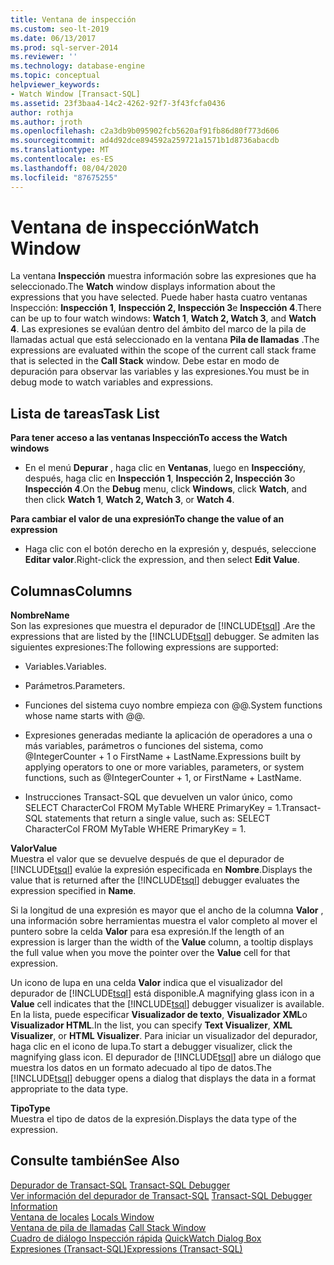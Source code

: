 ```yaml
---
title: Ventana de inspección
ms.custom: seo-lt-2019
ms.date: 06/13/2017
ms.prod: sql-server-2014
ms.reviewer: ''
ms.technology: database-engine
ms.topic: conceptual
helpviewer_keywords:
- Watch Window [Transact-SQL]
ms.assetid: 23f3baa4-14c2-4262-92f7-3f43fcfa0436
author: rothja
ms.author: jroth
ms.openlocfilehash: c2a3db9b095902fcb5620af91fb86d80f773d606
ms.sourcegitcommit: ad4d92dce894592a259721a1571b1d8736abacdb
ms.translationtype: MT
ms.contentlocale: es-ES
ms.lasthandoff: 08/04/2020
ms.locfileid: "87675255"
---
```

# <a name="watch-window"></a><span data-ttu-id="77c0a-102">Ventana de inspección</span><span class="sxs-lookup"><span data-stu-id="77c0a-102">Watch Window</span></span>
  <span data-ttu-id="77c0a-103">La ventana **Inspección** muestra información sobre las expresiones que ha seleccionado.</span><span class="sxs-lookup"><span data-stu-id="77c0a-103">The **Watch** window displays information about the expressions that you have selected.</span></span> <span data-ttu-id="77c0a-104">Puede haber hasta cuatro ventanas Inspección: **Inspección 1**, **Inspección 2, Inspección 3**e **Inspección 4**.</span><span class="sxs-lookup"><span data-stu-id="77c0a-104">There can be up to four watch windows: **Watch 1**, **Watch 2, Watch 3**, and **Watch 4**.</span></span> <span data-ttu-id="77c0a-105">Las expresiones se evalúan dentro del ámbito del marco de la pila de llamadas actual que está seleccionado en la ventana **Pila de llamadas** .</span><span class="sxs-lookup"><span data-stu-id="77c0a-105">The expressions are evaluated within the scope of the current call stack frame that is selected in the **Call Stack** window.</span></span> <span data-ttu-id="77c0a-106">Debe estar en modo de depuración para observar las variables y las expresiones.</span><span class="sxs-lookup"><span data-stu-id="77c0a-106">You must be in debug mode to watch variables and expressions.</span></span>  
  
## <a name="task-list"></a><span data-ttu-id="77c0a-107">Lista de tareas</span><span class="sxs-lookup"><span data-stu-id="77c0a-107">Task List</span></span>  
 <span data-ttu-id="77c0a-108">**Para tener acceso a las ventanas Inspección**</span><span class="sxs-lookup"><span data-stu-id="77c0a-108">**To access the Watch windows**</span></span>  
  
-   <span data-ttu-id="77c0a-109">En el menú **Depurar** , haga clic en **Ventanas**, luego en **Inspección**y, después, haga clic en **Inspección 1**, **Inspección 2, Inspección 3**o **Inspección 4**.</span><span class="sxs-lookup"><span data-stu-id="77c0a-109">On the **Debug** menu, click **Windows**, click **Watch**, and then click **Watch 1**, **Watch 2, Watch 3**, or **Watch 4**.</span></span>  
  
 <span data-ttu-id="77c0a-110">**Para cambiar el valor de una expresión**</span><span class="sxs-lookup"><span data-stu-id="77c0a-110">**To change the value of an expression**</span></span>  
  
-   <span data-ttu-id="77c0a-111">Haga clic con el botón derecho en la expresión y, después, seleccione **Editar valor**.</span><span class="sxs-lookup"><span data-stu-id="77c0a-111">Right-click the expression, and then select **Edit Value**.</span></span>  
  
## <a name="columns"></a><span data-ttu-id="77c0a-112">Columnas</span><span class="sxs-lookup"><span data-stu-id="77c0a-112">Columns</span></span>  
 <span data-ttu-id="77c0a-113">**Nombre**</span><span class="sxs-lookup"><span data-stu-id="77c0a-113">**Name**</span></span>  
 <span data-ttu-id="77c0a-114">Son las expresiones que muestra el depurador de [!INCLUDE[tsql](../../includes/tsql-md.md)] .</span><span class="sxs-lookup"><span data-stu-id="77c0a-114">Are the expressions that are listed by the [!INCLUDE[tsql](../../includes/tsql-md.md)] debugger.</span></span> <span data-ttu-id="77c0a-115">Se admiten las siguientes expresiones:</span><span class="sxs-lookup"><span data-stu-id="77c0a-115">The following expressions are supported:</span></span>  
  
-   <span data-ttu-id="77c0a-116">Variables.</span><span class="sxs-lookup"><span data-stu-id="77c0a-116">Variables.</span></span>  
  
-   <span data-ttu-id="77c0a-117">Parámetros.</span><span class="sxs-lookup"><span data-stu-id="77c0a-117">Parameters.</span></span>  
  
-   <span data-ttu-id="77c0a-118">Funciones del sistema cuyo nombre empieza con @@.</span><span class="sxs-lookup"><span data-stu-id="77c0a-118">System functions whose name starts with @@.</span></span>  
  
-   <span data-ttu-id="77c0a-119">Expresiones generadas mediante la aplicación de operadores a una o más variables, parámetros o funciones del sistema, como @IntegerCounter + 1 o FirstName + LastName.</span><span class="sxs-lookup"><span data-stu-id="77c0a-119">Expressions built by applying operators to one or more variables, parameters, or system functions, such as @IntegerCounter + 1, or FirstName + LastName.</span></span>  
  
-   <span data-ttu-id="77c0a-120">Instrucciones Transact-SQL que devuelven un valor único, como SELECT CharacterCol FROM MyTable WHERE PrimaryKey = 1.</span><span class="sxs-lookup"><span data-stu-id="77c0a-120">Transact-SQL statements that return a single value, such as: SELECT CharacterCol FROM MyTable WHERE PrimaryKey = 1.</span></span>  
  
 <span data-ttu-id="77c0a-121">**Valor**</span><span class="sxs-lookup"><span data-stu-id="77c0a-121">**Value**</span></span>  
 <span data-ttu-id="77c0a-122">Muestra el valor que se devuelve después de que el depurador de [!INCLUDE[tsql](../../includes/tsql-md.md)] evalúe la expresión especificada en **Nombre**.</span><span class="sxs-lookup"><span data-stu-id="77c0a-122">Displays the value that is returned after the [!INCLUDE[tsql](../../includes/tsql-md.md)] debugger evaluates the expression specified in **Name**.</span></span>  
  
 <span data-ttu-id="77c0a-123">Si la longitud de una expresión es mayor que el ancho de la columna **Valor** , una información sobre herramientas muestra el valor completo al mover el puntero sobre la celda **Valor** para esa expresión.</span><span class="sxs-lookup"><span data-stu-id="77c0a-123">If the length of an expression is larger than the width of the **Value** column, a tooltip displays the full value when you move the pointer over the **Value** cell for that expression.</span></span>  
  
 <span data-ttu-id="77c0a-124">Un icono de lupa en una celda **Valor** indica que el visualizador del depurador de [!INCLUDE[tsql](../../includes/tsql-md.md)] está disponible.</span><span class="sxs-lookup"><span data-stu-id="77c0a-124">A magnifying glass icon in a **Value** cell indicates that the [!INCLUDE[tsql](../../includes/tsql-md.md)] debugger visualizer is available.</span></span> <span data-ttu-id="77c0a-125">En la lista, puede especificar **Visualizador de texto**, **Visualizador XML**o **Visualizador HTML**.</span><span class="sxs-lookup"><span data-stu-id="77c0a-125">In the list, you can specify **Text Visualizer**, **XML Visualizer**, or **HTML Visualizer**.</span></span> <span data-ttu-id="77c0a-126">Para iniciar un visualizador del depurador, haga clic en el icono de lupa.</span><span class="sxs-lookup"><span data-stu-id="77c0a-126">To start a debugger visualizer, click the magnifying glass icon.</span></span> <span data-ttu-id="77c0a-127">El depurador de [!INCLUDE[tsql](../../includes/tsql-md.md)] abre un diálogo que muestra los datos en un formato adecuado al tipo de datos.</span><span class="sxs-lookup"><span data-stu-id="77c0a-127">The [!INCLUDE[tsql](../../includes/tsql-md.md)] debugger opens a dialog that displays the data in a format appropriate to the data type.</span></span>  
  
 <span data-ttu-id="77c0a-128">**Tipo**</span><span class="sxs-lookup"><span data-stu-id="77c0a-128">**Type**</span></span>  
 <span data-ttu-id="77c0a-129">Muestra el tipo de datos de la expresión.</span><span class="sxs-lookup"><span data-stu-id="77c0a-129">Displays the data type of the expression.</span></span>  
  
## <a name="see-also"></a><span data-ttu-id="77c0a-130">Consulte también</span><span class="sxs-lookup"><span data-stu-id="77c0a-130">See Also</span></span>  
 <span data-ttu-id="77c0a-131">[Depurador de Transact-SQL](transact-sql-debugger.md) </span><span class="sxs-lookup"><span data-stu-id="77c0a-131">[Transact-SQL Debugger](transact-sql-debugger.md) </span></span>  
 <span data-ttu-id="77c0a-132">[Ver información del depurador de Transact-SQL](transact-sql-debugger-information.md) </span><span class="sxs-lookup"><span data-stu-id="77c0a-132">[Transact-SQL Debugger Information](transact-sql-debugger-information.md) </span></span>  
 <span data-ttu-id="77c0a-133">[Ventana de locales](transact-sql-debugger-locals-window.md) </span><span class="sxs-lookup"><span data-stu-id="77c0a-133">[Locals Window](transact-sql-debugger-locals-window.md) </span></span>  
 <span data-ttu-id="77c0a-134">[Ventana de pila de llamadas](transact-sql-debugger-call-stack-window.md) </span><span class="sxs-lookup"><span data-stu-id="77c0a-134">[Call Stack Window](transact-sql-debugger-call-stack-window.md) </span></span>  
 <span data-ttu-id="77c0a-135">[Cuadro de diálogo Inspección rápida](transact-sql-debugger-quickwatch-dialog-box.md) </span><span class="sxs-lookup"><span data-stu-id="77c0a-135">[QuickWatch Dialog Box](transact-sql-debugger-quickwatch-dialog-box.md) </span></span>  
 [<span data-ttu-id="77c0a-136">Expresiones &#40;Transact-SQL&#41;</span><span class="sxs-lookup"><span data-stu-id="77c0a-136">Expressions &#40;Transact-SQL&#41;</span></span>](/sql/t-sql/language-elements/expressions-transact-sql)  
